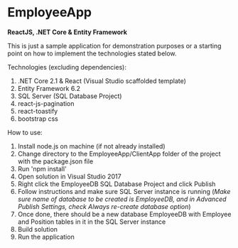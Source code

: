 # EmployeeApp
<b>ReactJS, .NET Core &amp; Entity Framework</b>

This is just a sample application for demonstration purposes or a starting point on how to implement the technologies stated below.

Technologies (excluding dependencies):
<ol>
	<li>.NET Core 2.1 & React (Visual Studio scaffolded template)</li>
  <li>Entity Framework 6.2</li>
  <li>SQL Server (SQL Database Project)</li>
	<li>react-js-pagination</li>
	<li>react-toastify</li>
	<li>bootstrap css</li>
</ol>

How to use:
<ol>	
  <li>Install node.js on machine (if not already installed)</li>
	<li>Change directory to the EmployeeApp/ClientApp folder of the project with the package.json file</li>
  <li>Run 'npm install'</li>  
  <li>Open solution in Visual Studio 2017</li>
	<li>Right click the EmployeeDB SQL Database Project and click Publish</li>
  <li>Follow instructions and make sure SQL Server instance is running (<i>Make sure name of database to be created is EmployeeDB, and in Advanced Publish Settings, check Always re-create database option</i>)</li>
  <li>Once done, there should be a new database EmployeeDB with Employee and Position tables in it in the SQL Server instance</li>
  <li>Build solution</li>  
	<li>Run the application</li>
</ol>
